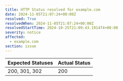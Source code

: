 ```yaml
---
title: HTTP Status resolved for example.com
date: 2024-11-05T21:07:24+00:00Z
resolved: True
resolvedWhen: 2024-11-05T21:07:24+00:00Z
resolvedStartTime: 2024-10-25T21:09:43.191474+00:00
severity: notice
affected:
  - example.com
section: issue
---
```


| Expected Statuses | Actual Status  |
|-------------------|----------------|
| 200, 301, 302 | 200 |

